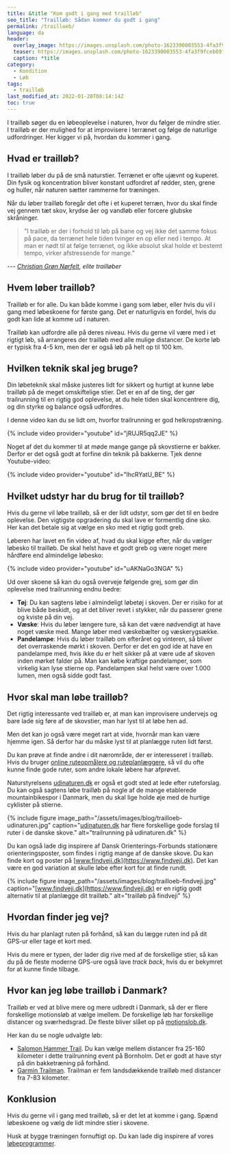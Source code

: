 ```yaml
---
title: &title "Kom godt i gang med trailløb"
seo_title: "Trailløb: Sådan kommer du godt i gang"
permalink: /trailloeb/
language: da
header:
  overlay_image: https://images.unsplash.com/photo-1623390003553-4fa3f9fceb89?ixlib=rb-1.2.1&ixid=MnwxMjA3fDB8MHxwaG90by1wYWdlfHx8fGVufDB8fHx8&auto=format&fit=crop&w=1200&q=5
  teaser: https://images.unsplash.com/photo-1623390003553-4fa3f9fceb89?ixlib=rb-1.2.1&ixid=MnwxMjA3fDB8MHxwaG90by1wYWdlfHx8fGVufDB8fHx8&auto=format&fit=crop&w=400&q=5
  caption: *title
category:
  - Kondition
  - Løb
tags:
  - trailløb
last_modified_at: 2022-01-20T08:14:14Z
toc: true
---
```


I trailløb søger du en løbeoplevelse i naturen, hvor du følger de mindre stier. I trailløb er der mulighed for at improvisere i terrænet og følge de naturlige udfordringer. Her kigger vi på, hvordan du kommer i gang.

## Hvad er trailløb?

I trailløb løber du på de små naturstier. Terrænet er ofte ujævnt og kuperet. Din fysik og koncentration bliver konstant udfordret af rødder, sten, grene og huller, når naturen sætter rammerne for træningen.

Når du løber trailløb foregår det ofte i et kuperet terræn, hvor du skal finde vej gennem tæt skov, krydse åer og vandløb eller forcere glubske skråninger.

> ”I trailløb er der i forhold til løb på bane og vej ikke det samme fokus på pace, da terrænet hele tiden tvinger en op eller ned i tempo. At man er nødt til at følge terrænet, og ikke absolut skal holde et bestemt tempo, virker afstressende for mange.”

--- <cite>[Christian Grøn Nørfelt](https://nordicrace.dk/hvad-er-trailloeb/), elite trailløber</cite>

## Hvem løber trailløb?

Trailløb er for alle. Du kan både komme i gang som løber, eller hvis du vil i gang med løbeskoene for første gang. Det er naturligvis en fordel, hvis du godt kan lide at komme ud i naturen.

Trailløb kan udfordre alle på deres niveau. Hvis du gerne vil være med i et rigtigt løb, så arrangeres der trailløb med alle mulige distancer. De korte løb er typisk fra 4-5 km, men der er også løb på helt op til 100 km.

## Hvilken teknik skal jeg bruge?

Din løbeteknik skal måske justeres lidt for sikkert og hurtigt at kunne løbe trailløb på de meget omskiftelige stier. Det er en af de ting, der gør trailrunning til en rigtig god oplevelse, at du hele tiden skal koncentrere dig, og din styrke og balance også udfordres.

I denne video kan du se lidt om, hvorfor trailrunning er god helkropstræning.

{% include video provider="youtube" id="jRUJR5qq2JE" %}

Noget af det du kommer til at møde mange gange på skovstierne er bakker. Derfor er det også godt at forfine din teknik på bakkerne. Tjek denne Youtube-video:

{% include video provider="youtube" id="lhcRYatU_BE" %}

## Hvilket udstyr har du brug for til trailløb?

Hvis du gerne vil løbe trailløb, så er der lidt udstyr, som gør det til en bedre oplevelse. Den vigtigste opgradering du skal lave er formentlig dine sko. Her kan det betale sig at vælge en sko med et rigtig godt greb.

Løberen har lavet en fin video af, hvad du skal kigge efter, når du vælger løbesko til trailløb. De skal helst have et godt greb og være noget mere hårdføre end almindelige løbesko:

{% include video provider="youtube" id="uAKNaGo3NGA" %}

Ud over skoene så kan du også overveje følgende grej, som gør din oplevelse med trailrunning endnu bedre:

- **Tøj**: Du kan sagtens løbe i almindeligt løbetøj i skoven. Der er risiko for at blive både beskidt, og at det bliver revet i stykker, når du passerer grene og kviste på din vej.
- **Væske**: Hvis du løber længere ture, så kan det være nødvendigt at have noget væske med. Mange løber med væskebælter og væskerygsække.
- **Pandelampe**: Hvis du løber trailløb om efteråret og vinteren, så bliver det overraskende mørkt i skoven. Derfor er det en god ide at have en pandelampe med, hvis ikke du er helt sikker på at være ude af skoven inden mørket falder på. Man kan købe kraftige pandelamper, som virkelig kan lyse stierne op. Pandelampen skal helst være over 1.000 lumen, men også sidde godt fast.

## Hvor skal man løbe trailløb?

Det rigtig interessante ved trailløb er, at man kan improvisere undervejs og bare lade sig føre af de skovstier, man har lyst til at løbe hen ad.

Men det kan jo også være meget rart at vide, hvornår man kan være hjemme igen. Så derfor har du måske lyst til at planlægge ruten lidt først.

Du kan prøve at finde andre i dit nærområde, der er interesseret i trailløb. Hvis du bruger [online ruteopmålere og ruteplanlæggere](/ruteopmaaler-loebetur/), så vil du ofte kunne finde gode ruter, som andre lokale løbere har afprøvet.

Naturstyrelsens [udinaturen.dk](https://udinaturen.dk/) er også et godt sted at lede efter ruteforslag. Du kan også sagtens løbe trailløb på nogle af de mange etablerede mountainbikespor i Danmark, men du skal lige holde øje med de hurtige cyklister på stierne.

{% include figure image_path="/assets/images/blog/trailloeb-udinaturen.jpg" caption="[udinaturen.dk](https://udinaturen.dk/) har flere forskellige gode forslag til ruter i de danske skove." alt="trailrunning på udinaturen.dk" %}

Du kan også lade dig inspirere af Dansk Orienterings-Forbunds stationære orienteringsposter, som findes i rigtig mange af de danske skove. Du kan finde kort og poster på [www.findveji.dk](https://www.findveji.dk). Det kan være en god variation at skulle løbe efter kort for at finde rundt.

{% include figure image_path="/assets/images/blog/trailloeb-findveji.jpg" caption="[www.findveji.dk](https://www.findveji.dk) er en rigtig godt alternativ til at planlægge dit trailløb." alt="trailløb på findveji" %}

## Hvordan finder jeg vej?

Hvis du har planlagt ruten på forhånd, så kan du lægge ruten ind på dit GPS-ur eller tage et kort med.

Hvis du mere er typen, der lader dig rive med af de forskellige stier, så kan du på de fleste moderne GPS-ure også lave _track back_, hvis du er bekymret for at kunne finde tilbage.

## Hvor kan jeg løbe trailløb i Danmark?

Trailløb er ved at blive mere og mere udbredt i Danmark, så der er flere forskellige motionsløb at vælge imellem. De forskellige løb har forskellige distancer og sværhedsgrad. De fleste bliver slået op på [motionslob.dk](https://www.motionslob.dk).

Her kan du se nogle udvalgte løb:

- [Salomon Hammer Trail](http://hammertrail.dk/). Du kan vælge mellem distancer fra 25-160 kilometer i dette trailrunning event på Bornholm. Det er godt at have styr på din bakketræning på forhånd.
- [Garmin Trailman](http://www.trailman.dk/). Trailman er fem landsdækkende trailløb med distancer fra 7-83 kilometer.

## Konklusion

Hvis du gerne vil i gang med trailløb, så er det let at komme i gang. Spænd løbeskoene og vælg de lidt mindre stier i skovene.

Husk at bygge træningen fornuftigt op. Du kan lade dig inspirere af vores [løbeprogrammer](/loebeprogrammer/).

